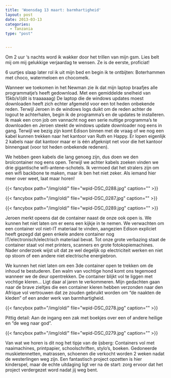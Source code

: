```yaml
---
title: 'Woensdag 13 maart: barmhartigheid'
layout: post
date: 2013-03-13
categories:
  - Tanzania
type: "post"


---
```

Om 2 uur &#8216;s nachts word ik wakker door het trillen van mijn gsm. Lies belt mij om mij gelukkige verjaardag te wensen. Ze is de eerste, proficiat!

6 uurtjes slaap later rol ik uit mijn bed en begin ik te ontbijten: Boterhammen met choco, watermeloen en chocomelk.

Wanneer we toekomen in het Newman zie ik dat mijn laptop braafjes alle programmatje&#8217;s heeft gedownload. Met een gemiddelde snelheid van 15kb/s!(dit is traaaaaag) De laptop die de windows updates moest downloaden heeft zich echter afgemeld voor een tot heden onbekende reden. Terwijl Jeroen in de windows logs duikt om de reden achter de logout te achterhalen, begin ik de programma&#8217;s en de updates te installeren. Ik maak een cron job om vannacht nog een serie nuttige programma&#8217;s te downloaden en Jeroen steekt de windows update downloader nog eens in gang. Terwijl we bezig zijn komt Edison binnen met de vraag of we nog een kabel kunnen trekken naar het kantoor van Ruth en Happy. Er lopen eigenlijk 2 kabels naar dat kantoor maar er is één afgeknipt net voor die het kantoor binnengaat (voor tot heden onbekende redenen).

We hebben geen kabels die lang genoeg zijn, dus doen we den brolcontainer nog eens open. Terwijl we achter kabels zoeken vinden we drie gigantische wifi-antene-schotels. Ik vermoed dat het stralers zijn om een wifi backbone te maken, maar ik ben het niet zeker. Als iemand hier meer over weet, laat maar horen!

{{< fancybox path="/img/old/" file="wpid-DSC_0288.jpg"  caption="" >}}

{{< fancybox path="/img/old/" file="wpid-DSC_0287.jpg"  caption="" >}}

{{< fancybox path="/img/old/" file="wpid-DSC_0289.jpg"  caption="" >}}

Jeroen merkt opeens dat de container naast de onze ook open is. We kunnen het niet laten om er eens een kijkje in te nemen. We verwachten om een container vol niet-IT materiaal te vinden, aangezien Edison expliciet heeft gezegd dat geen enkele andere container nog IT/electronisch/electrisch materiaal bevat. Tot onze grote verbazing staat de container staat vol met printers, scanners en grote fotokopiemachines. Nader onderzoek wijst uit dat ze wel degelijk op electriciteit werken en niet op stoom of een andere niet electrische energiebron.

We kunnen het niet laten om een 3de container open te trekken om de inhoud te bestuderen. Een walm van vochtige hond komt ons tegemoed wanneer we de deur opentrekken. De container blijkt vol te liggen met vochtige kleren&#8230; Ligt daar al jaren te verkommeren. Mijn gedachten gaan naar de brave zieltjes die een container kleren hebben verzonden naar den Afrique vol vertrouwen dat ze zouden gebruikt worden om &#8220;de naakten de kleden&#8221; of een ander werk van barmhartigheid.

{{< fancybox path="/img/old/" file="wpid-DSC_0278.jpg"  caption="" >}}

Pittig detail: Aan de ingang een zak met boekjes over een of andere heilige en &#8220;de weg naar god&#8221;.

{{< fancybox path="/img/old/" file="wpid-DSC_0279.jpg"  caption="" >}}

Van wat we horen is dit nog het tipje van de ijsberg: Containers vol met naaimachines, printpapier, schoolschriften, stylo&#8217;s, boeken. Gedoneerde muskietennetten, matrassen, schoenen die verkocht worden 2 weken nadat de westerlingen weg zijn. Een fantastisch project opzetten is hier kinderspel, maar de echte uitdaging ligt ver na de start: zorg ervoor dat het project verdergezet word nadat jij weg bent.

